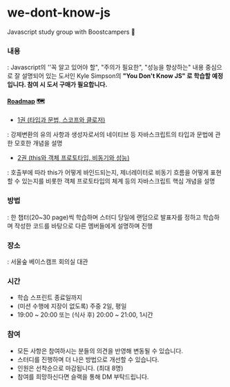 # we-dont-know-js
Javascript study group with Boostcampers 📝

### 내용

: Javascript의 ''꼭 알고 있어야 할", "주의가 필요한", "성능을 향상하는" 내용 중심으로 잘 설명되어 있는 도서인 Kyle Simpson의 **"You Don't Know JS" 로 학습할 예정입니다. 참여 시 도서 구매가 필요합니다.**

#### [Roadmap](https://github.com/boost-study/we-dont-know-js/projects/1) 🗺

- [1권 (타입과 문법, 스코프와 클로저)](http://www.yes24.com/Product/Goods/43219481?Acode=101)

: 강제변환의 유의 사항과 생성자로서의 네이티브 등 자바스크립트의 타입과 문법에 관한 모호한 개념을 설명

- [2권 (this와 객체 프로토타입, 비동기와 성능)](http://www.yes24.com/Product/Goods/44132601?Acode=101)

: 호출부에 따라 this가 어떻게 바인드되는지, 제너레이터로 비동기 흐름을 어떻게 표현할 수 있는지를 비롯한 객체 프로토타입의 체계 등의 자바스크립트 핵심 개념을 설명



### 방법

: 한 챕터(20~30 page)씩 학습하며 스터디 당일에 랜덤으로 발표자를 정하고 학습하며 작성한 코드를 바탕으로 다른 멤버들에게 설명하며 진행



### 장소

: 서울숲 베이스캠프 회의실 대관



### 시간

- 학습 스프린트 종료일까지
- (미션 수행에 지장이 없도록) 주중 2일, 평일
- 19:00 ~ 20:00 또는 (식사 후) 20:00 ~ 21:00, 1시간



### 참여

- 모든 사항은 참여하시는 분들의 의견을 반영해 변동될 수 있습니다.
- 스터디를 진행하며 더 나은 방법으로 개선할 수 있습니다.
- 인원은 선착순으로 마감됩니다. (최대 8명)
- 참여를 희망하신다면 슬랙을 통해 DM 부탁드립니다.
